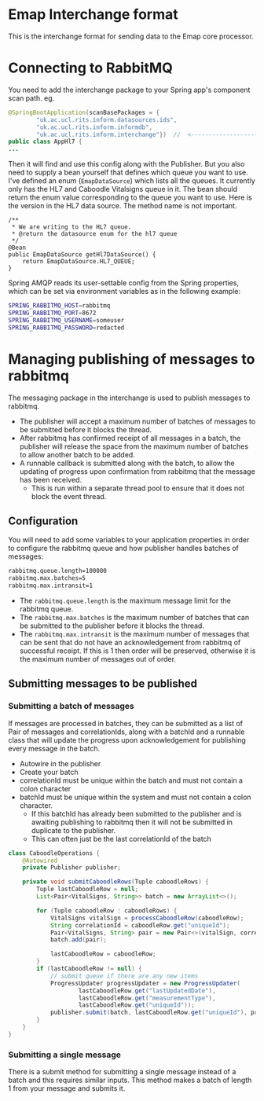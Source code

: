 # Emap Interchange format

This is the interchange format for sending data to the Emap core processor.

# Connecting to RabbitMQ

You need to add the interchange package to your Spring app's component scan path. eg.

```java
@SpringBootApplication(scanBasePackages = {
        "uk.ac.ucl.rits.inform.datasources.ids",
        "uk.ac.ucl.rits.inform.informdb",
        "uk.ac.ucl.rits.inform.interchange"})  //  <-------------------
public class AppHl7 {
...
```

Then it will find and use this config along with the Publisher. But you also need to supply a bean yourself that defines which queue you want to use.
I've defined an enum (`EmapDataSource`) which lists all the queues. It currently only has the HL7 and Caboodle Vitalsigns queue in it. The bean should return
the enum value corresponding to the queue you want to use. Here is the version in the HL7 data source. The method name is not important.

```
/**
 * We are writing to the HL7 queue.
 * @return the datasource enum for the hl7 queue
 */
@Bean
public EmapDataSource getHl7DataSource() {
    return EmapDataSource.HL7_QUEUE;
}
```

Spring AMQP reads its user-settable config from the Spring properties, which can be set via environment variables as in the following example:

```bash
SPRING_RABBITMQ_HOST=rabbitmq
SPRING_RABBITMQ_PORT=8672
SPRING_RABBITMQ_USERNAME=someuser
SPRING_RABBITMQ_PASSWORD=redacted
```

# Managing publishing of messages to rabbitmq

The messaging package in the interchange is used to publish messages to rabbitmq. 

- The publisher will accept a maximum number of batches of messages to be submitted before
  it blocks the thread. 
- After rabbitmq has confirmed receipt of all messages in a batch, the publisher will release the 
  space from the maximum number of batches to allow another batch to be added.
- A runnable callback is submitted along with the batch, to allow the updating of progress upon
  confirmation from rabbitmq that the message has been received.
    - This is run within a separate thread pool to ensure that it does not block
      the event thread. 

## Configuration

You will need to add some variables to your application properties in order to configure the 
rabbitmq queue and how publisher handles batches of messages:

```bash
rabbitmq.queue.length=100000
rabbitmq.max.batches=5
rabbitmq.max.intransit=1
```

- The `rabbitmq.queue.length` is the maximum message limit for the rabbitmq queue.
- The `rabbitmq.max.batches` is the maximum number of batches that can be submitted to the publisher 
  before it blocks the thread.
- The `rabbitmq.max.intransit` is the maximum number of messages that can be sent that do not
  have an acknowledgement from rabbitmq of successful receipt. If this is 1 then order will 
  be preserved, otherwise it is the maximum number of messages out of order.
 
  
## Submitting messages to be published

### Submitting a batch of messages

If messages are processed in batches, they can be submitted as a list of Pair of messages and correlationIds, 
along with a batchId and a runnable class that will update the progress upon acknowledgement for publishing
every message in the batch. 

- Autowire in the publisher 
- Create your batch 
- correlationId must be unique within the batch and must not contain a colon character
- batchId must be unique within the system and must not contain a colon character. 
    - If this batchId has already been submitted to the publisher and is awaiting publishing to rabbitmq
      then it will not be submitted in duplicate to the publisher. 
    - This can often just be the last correlationId of the batch

```java
class CaboodleOperations {
    @Autowired
    private Publisher publisher;

    private void submitCaboodleRows(Tuple caboodleRows) {
        Tuple lastCaboodleRow = null;
        List<Pair<VitalSigns, String>> batch = new ArrayList<>();

        for (Tuple caboodleRow : caboodleRows) {
            VitalSigns vitalSign = processCaboodleRow(caboodleRow);
            String correlationId = caboodleRow.get("uniqueId");
            Pair<VitalSigns, String> pair = new Pair<>(vitalSign, correlationId);
            batch.add(pair);

            lastCaboodleRow = caboodleRow;
        }
        if (lastCaboodleRow != null) {
            // submit queue if there are any new items
            ProgressUpdater progressUpdater = new ProgressUpdater(
                    lastCaboodleRow.get("lastUpdatedDate"),
                    lastCaboodleRow.get("measurementType"),
                    lastCaboodleRow.get("uniqueId"));
            publisher.submit(batch, lastCaboodleRow.get("uniqueId"), progressUpdater);
        }
    }
}
```

### Submitting a single message
There is a submit method for submitting a single message instead of a batch and this requires similar
inputs. This method makes a batch of length 1 from your message and submits it. 


